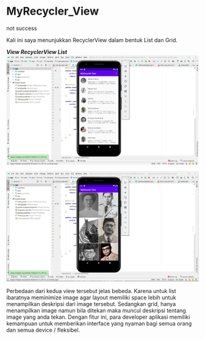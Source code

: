 # MyRecycler_View
not success

Kali ini saya menunjukkan RecyclerView dalam bentuk List dan Grid.

***View RecyclerView List***
![Alt Text](https://github.com/lethanaxeger/MyRecycler_View/blob/master/Screenshots/List%20view.jpg)

![Alt Text](https://github.com/lethanaxeger/MyRecycler_View/blob/master/Screenshots/grid%20view.jpg)

Perbedaan dari kedua view tersebut jelas bebeda. Karena untuk list ibaratnya meminimize image agar layout memiliki space lebih untuk menampilkan deskripsi dari image tersebut. Sedangkan grid, hanya menampilkan image namun bila ditekan maka muncul deskripsi tentang image yang anda tekan. 
Dengan fitur ini, para developer aplikasi memiliki kemampuan untuk memberikan interface yang nyaman bagi semua orang dan semua device / fleksibel.

